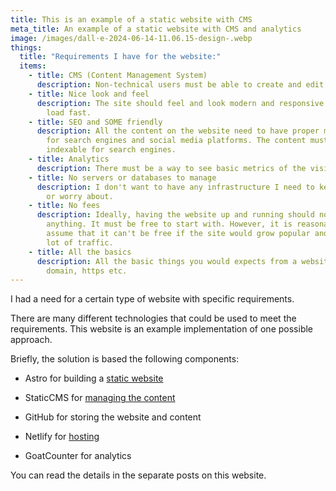 ```yaml
---
title: This is an example of a static website with CMS
meta_title: An example of a static website with CMS and analytics
image: /images/dall·e-2024-06-14-11.06.15-design-.webp
things:
  title: "Requirements I have for the website:"
  items:
    - title: CMS (Content Management System)
      description: Non-technical users must be able to create and edit content.
    - title: Nice look and feel
      description: The site should feel and look modern and responsive. The pages must
        load fast.
    - title: SEO and SOME friendly
      description: All the content on the website need to have proper meta information
        for search engines and social media platforms. The content must be
        indexable for search engines.
    - title: Analytics
      description: There must be a way to see basic metrics of the visit counts.
    - title: No servers or databases to manage
      description: I don't want to have any infrastructure I need to keep up to date
        or worry about.
    - title: No fees
      description: Ideally, having the website up and running should not cost
        anything. It must be free to start with. However, it is reasonable to
        assume that it can't be free if the site would grow popular and have a
        lot of traffic.
    - title: All the basics
      description: All the basic things you would expects from a website, like custom
        domain, https etc.
---
```

I had a need for a certain type of website with specific requirements.

There are many different technologies that could be used to meet the requirements. This website is an example implementation of one possible approach.

Briefly, the solution is based the following components:

- Astro for building a [static website](/2024-06-14-static-vs-dynamic/)

- StaticCMS for [managing the content](/2024-06-14-cms/)
- GitHub for storing the website and content
- Netlify for [hosting](/2024-06-14-serving-the-content/)
- GoatCounter for analytics

You can read the details in the separate posts on this website.
